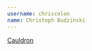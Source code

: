 ```yaml
---
username: chriscolon
name: Christoph Budzinski
---
```


[Cauldron](https://cauldron-app.herokuapp.com/)
